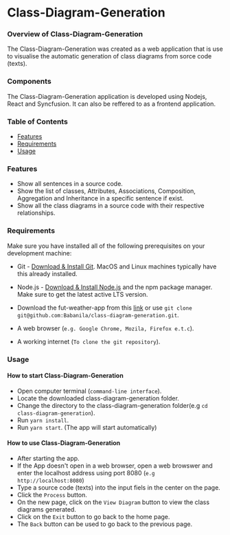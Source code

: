# Class-Diagram-Generation

### Overview of Class-Diagram-Generation

The Class-Diagram-Generation was created as a web application that is use to visualise the automatic generation of class diagrams from sorce code (texts).


### Components

The Class-Diagram-Generation application is developed using Nodejs, React and Syncfusion. It can also be reffered to as a frontend application.

### Table of Contents

-   [Features](#features)
-   [Requirements](#requirements)
-   [Usage](#usage)


### Features

-   Show all sentences in a source code.
-   Show the list of classes, Attributes, Associations, Composition, Aggregation and Inheritance in a specific sentence if exist.
-   Show all the class diagrams in a source code with their respective relationships.


### Requirements

Make sure you have installed all of the following prerequisites on your development machine:

-   Git - [Download & Install Git](https://git-scm.com/downloads). MacOS and Linux machines typically have this already installed.

-   Node.js - [Download & Install Node.js](https://nodejs.org/en/download/) and the npm package manager. Make sure to get the latest active LTS version.

-   Download the fut-weather-app from this [link](https://github.com/Babanila/fut-weather-app) or use `git clone git@github.com:Babanila/class-diagram-generation.git`.

-   A web browser (`e.g. Google Chrome, Mozila, Firefox e.t.c`).

-   A working internet (`To clone the git repository`).



### Usage

#### How to start Class-Diagram-Generation

-   Open computer terminal (`command-line interface`).
-   Locate the downloaded class-diagram-generation folder.
-   Change the directory to the class-diagram-generation  folder(e.g `cd class-diagram-generation`).
-   Run `yarn install`.
-   Run `yarn start`. (The app will start automatically)



#### How to use Class-Diagram-Generation

-   After starting the app.
-   If the App doesn't open in a web browser, open a web browswer and enter the localhost address using port 8080 (`e.g http://localhost:8080`)
-   Type a source code (texts) into the input fiels in the center on the page.
-   Click the `Process` button.
-   On the new page, click on the `View Diagram` button to view the class diagrams generated.
-   Click on the `Exit` button to go back to the home page.
-   The `Back` button can be used to go back to the previous page.
